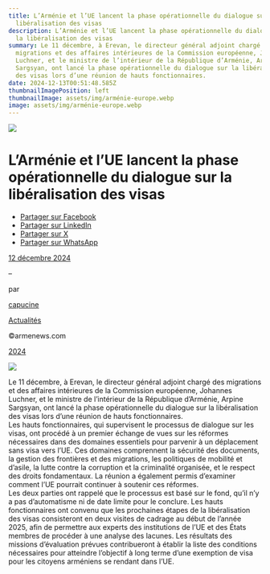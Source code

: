 ```yaml
---
title: L’Arménie et l’UE lancent la phase opérationnelle du dialogue sur la
  libéralisation des visas
description: L’Arménie et l’UE lancent la phase opérationnelle du dialogue sur
  la libéralisation des visas
summary: Le 11 décembre, à Erevan, le directeur général adjoint chargé des
  migrations et des affaires intérieures de la Commission européenne, Johannes
  Luchner, et le ministre de l’intérieur de la République d’Arménie, Arpine
  Sargsyan, ont lancé la phase opérationnelle du dialogue sur la libéralisation
  des visas lors d’une réunion de hauts fonctionnaires.
date: 2024-12-13T00:51:48.585Z
thumbnailImagePosition: left
thumbnailImage: assets/img/arménie-europe.webp
image: assets/img/arménie-europe.webp
---
```

![](assets/img/14-juillet-ambasade-france-yerevan-2024.jpg)

<!--StartFragment-->

# L’Arménie et l’UE lancent la phase opérationnelle du dialogue sur la libéralisation des visas

* [Partager sur Facebook](https://www.facebook.com/sharer/sharer.php?u=https%3A%2F%2Fwww.armenews.com%2Flarmenie-et-lue-lancent-la-phase-operationnelle-du-dialogue-sur-la-liberalisation-des-visas%2F&title=L%26rsquo%3BArm%C3%A9nie%20et%20l%26rsquo%3BUE%20lancent%20la%20phase%20op%C3%A9rationnelle%20du%20dialogue%20sur%20la%20lib%C3%A9ralisation%20des%20visas)
* [Partager sur LinkedIn](https://www.linkedin.com/shareArticle?mini=true&url=https%3A%2F%2Fwww.armenews.com%2Flarmenie-et-lue-lancent-la-phase-operationnelle-du-dialogue-sur-la-liberalisation-des-visas%2F&title=L%26rsquo%3BArm%C3%A9nie%20et%20l%26rsquo%3BUE%20lancent%20la%20phase%20op%C3%A9rationnelle%20du%20dialogue%20sur%20la%20lib%C3%A9ralisation%20des%20visas)
* [Partager sur X](https://x.com/share?url=https%3A%2F%2Fwww.armenews.com%2Flarmenie-et-lue-lancent-la-phase-operationnelle-du-dialogue-sur-la-liberalisation-des-visas%2F&text=L%26rsquo%3BArm%C3%A9nie%20et%20l%26rsquo%3BUE%20lancent%20la%20phase%20op%C3%A9rationnelle%20du%20dialogue%20sur%20la%20lib%C3%A9ralisation%20des%20visas)
* [Partager sur WhatsApp](https://api.whatsapp.com/send?text=L%26rsquo%3BArm%C3%A9nie%20et%20l%26rsquo%3BUE%20lancent%20la%20phase%20op%C3%A9rationnelle%20du%20dialogue%20sur%20la%20lib%C3%A9ralisation%20des%20visas%20%E2%80%94%20https%3A%2F%2Fwww.armenews.com%2Flarmenie-et-lue-lancent-la-phase-operationnelle-du-dialogue-sur-la-liberalisation-des-visas%2F)

[12 décembre 2024](https://www.armenews.com/larmenie-et-lue-lancent-la-phase-operationnelle-du-dialogue-sur-la-liberalisation-des-visas/)

–

par

[capucine](https://www.armenews.com/author/capucine/)

[Actualités](https://www.armenews.com/categorie/actualites/)

©armenews.com

[2024](https://www.armenews.com/larmenie-et-lue-lancent-la-phase-operationnelle-du-dialogue-sur-la-liberalisation-des-visas/)

![](https://www.armenews.com/wp-content/uploads/2024/12/armenia-eu-flags.webp)

Le 11 décembre, à Erevan, le directeur général adjoint chargé des migrations et des affaires intérieures de la Commission européenne, Johannes Luchner, et le ministre de l’intérieur de la République d’Arménie, Arpine Sargsyan, ont lancé la phase opérationnelle du dialogue sur la libéralisation des visas lors d’une réunion de hauts fonctionnaires.\
Les hauts fonctionnaires, qui supervisent le processus de dialogue sur les visas, ont procédé à un premier échange de vues sur les réformes nécessaires dans des domaines essentiels pour parvenir à un déplacement sans visa vers l’UE. Ces domaines comprennent la sécurité des documents, la gestion des frontières et des migrations, les politiques de mobilité et d’asile, la lutte contre la corruption et la criminalité organisée, et le respect des droits fondamentaux. La réunion a également permis d’examiner comment l’UE pourrait continuer à soutenir ces réformes.\
Les deux parties ont rappelé que le processus est basé sur le fond, qu’il n’y a pas d’automatisme ni de date limite pour le conclure. Les hauts fonctionnaires ont convenu que les prochaines étapes de la libéralisation des visas consisteront en deux visites de cadrage au début de l’année 2025, afin de permettre aux experts des institutions de l’UE et des États membres de procéder à une analyse des lacunes. Les résultats des missions d’évaluation prévues contribueront à établir la liste des conditions nécessaires pour atteindre l’objectif à long terme d’une exemption de visa pour les citoyens arméniens se rendant dans l’UE.

<!--EndFragment-->